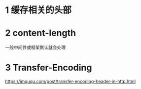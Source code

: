 # 1 缓存相关的头部
# 2 content-length
一般中间件或框架默认就会处理
# 3 Transfer-Encoding
https://imququ.com/post/transfer-encoding-header-in-http.html